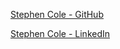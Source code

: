 [Stephen Cole - GitHub](https://github.com/mysticole928)

[Stephen Cole - LinkedIn](https://www.linkedin.com/in/mysticole928/)

